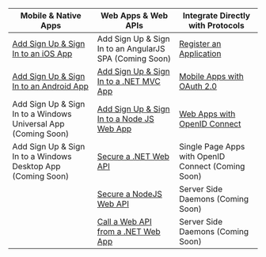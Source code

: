 | Mobile & Native Apps | Web Apps & Web APIs | Integrate Directly with Protocols |
| ----------------------- | ------------------------------- | --------------------- |
| [Add Sign Up & Sign In to an iOS App](active-directory-b2c-devquickstarts-ios) | Add Sign Up & Sign In to an AngularJS SPA (Coming Soon) | [Register an Application](active-directory-b2c-app-registration) |
| [Add Sign Up & Sign In to an Android App](active-directory-b2c-devquickstarts-android) | [Add Sign Up & Sign In to a .NET MVC App](active-directory-b2c-devquickstarts-web-dotnet)  | [Mobile Apps with OAuth 2.0](active-directory-b2c-reference-oauth-code) |
| Add Sign Up & Sign In to a Windows Universal App (Coming Soon) | [Add Sign Up & Sign In to a Node JS Web App](active-directory-b2c-devquickstarts-web-node) | [Web Apps with OpenID Connect](active-directory-b2c-reference-oidc) |
| Add Sign Up & Sign In to a Windows Desktop App (Coming Soon) | [Secure a .NET Web API](active-directory-b2c-devquickstarts-api-dotnet) | Single Page Apps with OpenID Connect (Coming Soon)
|  | [Secure a NodeJS Web API](active-directory-b2c-devquickstarts-api-node) | Server Side Daemons (Coming Soon) |
|  | [Call a Web API from a .NET Web App](active-directory-b2c-devquickstarts-web-api-dotnet) | Server Side Daemons (Coming Soon) |
